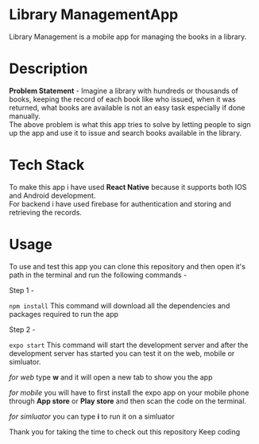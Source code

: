 # Library ManagementApp
Library Management is a mobile app for managing the books in a library.  

# Description
**Problem Statement** - Imagine a library with hundreds or thousands of books, keeping the record of each book like who issued, when it was returned, what books are available is not an easy task especially if done manually.  
The above problem is what this app tries to solve by letting people to sign up the app and use it to issue and search books available in the library.

# Tech Stack
To make this app i have used **React Native** because it supports both IOS and Android development.  
For backend i have used firebase for authentication and storing and retrieving the records.  

# Usage
To use and test this app you can clone this repository and then open it's path in the terminal 
and run the following commands -   

Step 1 -  

```npm install```
This command will download all the dependencies and packages required to run the app

Step 2 -  

```expo start```
This command will start the development server and after the development server has started you can test it on the web, mobile or simluator.  

*for web*
type **w** and it will open a new tab to show you the app  

*for mobile*
you will have to first install the expo app on your mobile phone through **App store** or **Play store** and then scan the code on the terminal.

*for simluator*
you can type **i** to run it on a simluator

Thank you for taking the time to check out this repository
Keep coding

